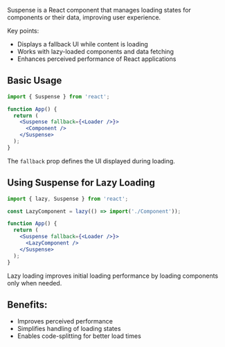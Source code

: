 Suspense is a React component that manages loading states for components or their data, improving user experience.

Key points:
- Displays a fallback UI while content is loading
- Works with lazy-loaded components and data fetching
- Enhances perceived performance of React applications

## Basic Usage

```jsx
import { Suspense } from 'react';

function App() {
  return (
    <Suspense fallback={<Loader />}>
      <Component />
    </Suspense>
  );
}
```

The `fallback` prop defines the UI displayed during loading.

## Using Suspense for Lazy Loading

```jsx
import { lazy, Suspense } from 'react';

const LazyComponent = lazy(() => import('./Component'));

function App() {
  return (
    <Suspense fallback={<Loader />}>
      <LazyComponent />
    </Suspense>
  );
}
```

Lazy loading improves initial loading performance by loading components only when needed.

## Benefits:

- Improves perceived performance
- Simplifies handling of loading states
- Enables code-splitting for better load times